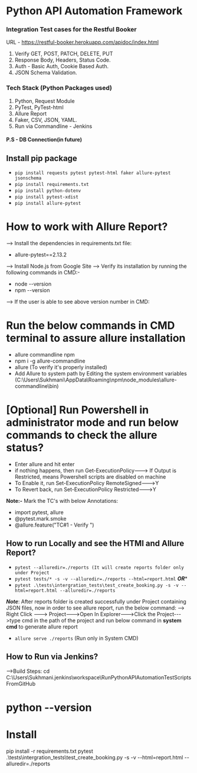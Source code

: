 # Python API Automation Framework

###  Integration Test cases for the Restful Booker
URL - https://restful-booker.herokuapp.com/apidoc/index.html

1. Verify GET, POST, PATCH, DELETE, PUT
2. Response Body, Headers, Status Code.
3. Auth - Basic Auth, Cookie Based Auth.
4. JSON Schema Validation.


###  Tech Stack (Python Packages used)
1. Python, Request Module
2. PyTest, PyTest-html
3. Allure Report
4. Faker, CSV, JSON, YAML.
5. Run via Commandline - Jenkins

#### P.S - DB Connection(in future)

## Install pip package
- `pip install requests pytest pytest-html faker allure-pytest jsonschema`
- `pip install requirements.txt`
- `pip install python-dotenv`
- `pip install pytest-xdist`
- `pip install allure-pytest`

# How to work with Allure Report?
--> Install the dependencies in requirements.txt file: 
- allure-pytest==2.13.2

--> Install Node.js from Google Site
--> Verify its installation by running the following commands in CMD:-
- node --version
- npm --version

--> If the user is able to see above version number in CMD:

# Run the below commands in CMD terminal to assure allure installation
- allure commandline npm
- npm i -g allure-commandline
- allure (To verify it's properly installed)
- Add Allure to system path by Editing the system environment variables (C:\Users\Sukhmani\AppData\Roaming\npm\node_modules\allure-commandline\bin)

# [Optional] Run Powershell in administrator mode and run below commands to check the allure status?
- Enter allure and hit enter
- if nothing happens, then run Get-ExecutionPolicy---> If Output is Restricted, means Powershell scripts are disabled on machine 
- To Enable it, run Set-ExecutionPolicy RemoteSigned--->Y
- To Revert back, run Set-ExecutionPolicy Restricted--->Y 

**Note:-** Mark the TC's with below Annotations:
- import pytest, allure
- @pytest.mark.smoke
- @allure.feature("TC#1 - Verify <Feature Name>")

## How to run Locally and see the HTMl and Allure Report?
- `pytest --alluredir=./reports (It will create reports folder only under Project`
- `pytest tests/* -s -v --alluredir=./reports --html=report.html`
              *************OR**************
- `pytest .\tests\intergration_tests\test_create_booking.py -s -v --html=report.html --alluredir=./reports`

**_Note_**: After reports folder is created successfully under Project containing JSON files, now in order to see allure report, run the below command: 
--> Right Click ---> Project--->Open In Explorer--->Click the Project--->type cmd in the path of the project and run below command in **system cmd** to generate allure report
- `allure serve ./reports` (Run only in System CMD)


## How to Run via Jenkins?
-->Build Steps:
cd C:\Users\Sukhmani\.jenkins\workspace\RunPythonAPIAutomationTestScriptsFromGitHub
# python --version
# Install
pip install -r requirements.txt
pytest .\tests\intergration_tests\test_create_booking.py -s -v --html=report.html --alluredir=./reports
